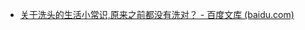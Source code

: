 - [关于洗头的生活小常识,原来之前都没有洗对？ - 百度文库 (baidu.com)](https://wenku.baidu.com/view/61a60e8f7ed5360cba1aa8114431b90d6d858957?bfetype=new&_wkts_=1699409537307)